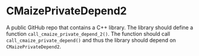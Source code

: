 # CMaizePrivateDepend2

A public GitHub repo that contains a C++ library. The library should define a
function `call_cmaize_private_depend_2()`. The function should call
`call_cmaize_private_depend()` and thus the library should depend on
`CMaizePrivateDepend2`.
